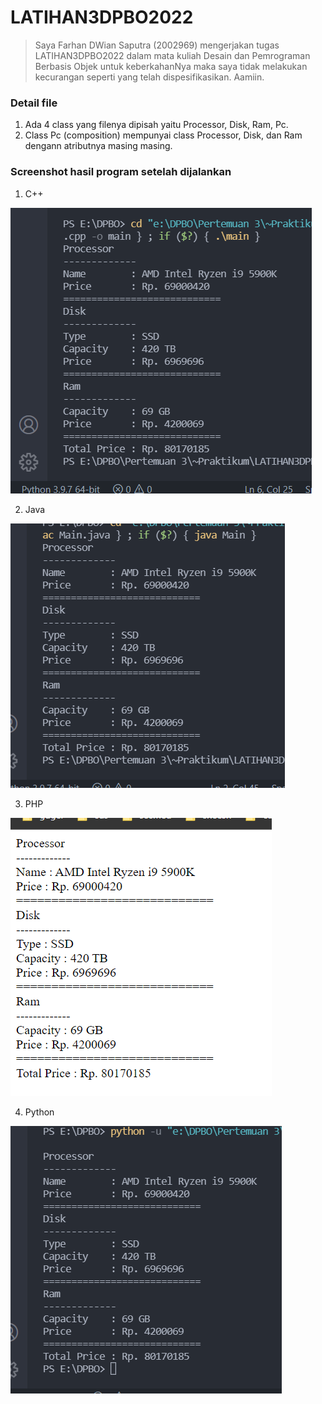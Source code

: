 # LATIHAN3DPBO2022

> Saya Farhan DWian Saputra (2002969) mengerjakan tugas LATIHAN3DPBO2022 dalam mata kuliah Desain dan Pemrograman Berbasis Objek untuk keberkahanNya maka saya tidak melakukan kecurangan seperti yang telah dispesifikasikan. Aamiin.

### Detail file

1. Ada 4 class yang filenya dipisah yaitu Processor, Disk, Ram, Pc.
2. Class Pc (composition) mempunyai class Processor, Disk, dan Ram dengann atributnya masing masing.

### Screenshot hasil program setelah dijalankan

1. C++

![Latihan3_A C++](https://github.com/hlmnn/LATIHAN3DPBO2022/blob/master/Screenshot/Latihan3_A_cpp.png)

2. Java

![Latihan3_B Java](https://github.com/hlmnn/LATIHAN3DPBO2022/blob/master/Screenshot/Latihan3_B_java.png)

3. PHP

![Latihan3_B PHP](https://github.com/hlmnn/LATIHAN3DPBO2022/blob/master/Screenshot/Latihan3_B_php.png)

4. Python

![Latihan3_B Python](https://github.com/hlmnn/LATIHAN3DPBO2022/blob/master/Screenshot/Latihan3_B_python.png)
